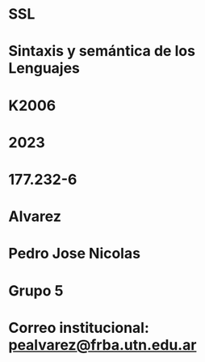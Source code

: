 # SSL
# Sintaxis y semántica de los Lenguajes
# K2006
# 2023
# 177.232-6
# Alvarez
# Pedro Jose Nicolas
# Grupo 5
# Correo institucional: pealvarez@frba.utn.edu.ar
